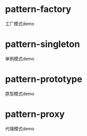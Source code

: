 
# pattern-factory
工厂模式demo

# pattern-singleton
单例模式demo

# pattern-prototype
原型模式demo

# pattern-proxy
代理模式demo


